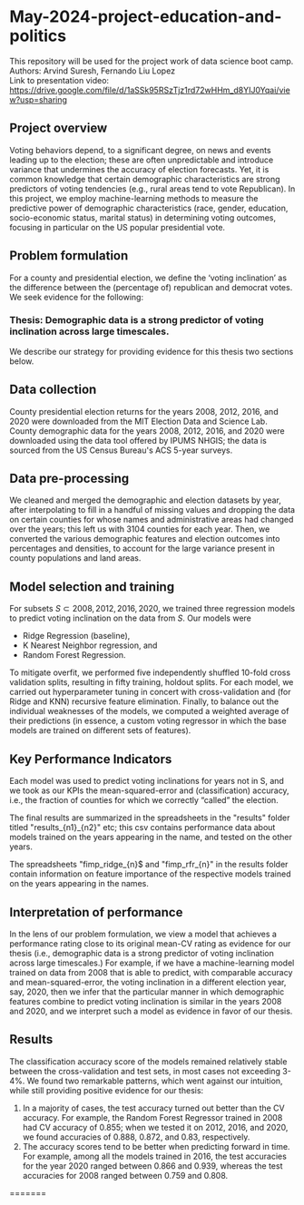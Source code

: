 
# May-2024-project-education-and-politics
This repository will be used for the project work of data science boot camp.
<br>
Authors: Arvind Suresh, Fernando Liu Lopez
<br>
Link to presentation video: https://drive.google.com/file/d/1aSSk95RSzTjz1rd72wHHm_d8YIJ0Yqai/view?usp=sharing

## Project overview
Voting behaviors depend, to a significant degree, on news and events leading up to the election; these are often unpredictable and introduce variance that undermines the accuracy of election forecasts. Yet, it is common knowledge that certain demographic characteristics are strong predictors of voting tendencies (e.g., rural areas tend to vote Republican). In this project, we employ machine-learning methods to measure the predictive power of demographic characteristics (race, gender, education, socio-economic status, marital status) in determining voting outcomes, focusing in particular on the US popular presidential vote. 

## Problem formulation
For a county and presidential election, we define the ‘voting inclination’ as the difference between the (percentage of) republican and democrat votes. We seek evidence for the following:

### Thesis: Demographic data is a strong predictor of voting inclination across large timescales.

We describe our strategy for providing evidence for this thesis two sections below.

## Data collection

County presidential election returns for the years 2008, 2012, 2016, and 2020 were downloaded from the MIT Election Data and Science Lab. County demographic data for the years 2008, 2012, 2016, and 2020 were downloaded using the data tool offered by IPUMS NHGIS; the data is sourced from the US Census Bureau's ACS 5-year surveys. 

## Data pre-processing

We cleaned and merged the demographic and election datasets by year, after interpolating to fill in a handful of missing values and dropping the data on certain counties for whose names and administrative areas had changed over the years; this left us with 3104 counties for each year. Then, we converted the various demographic features and election outcomes into percentages and densities, to account for the large variance present in county populations and land areas. 

## Model selection and training

For subsets $S \subset { 2008, 2012, 2016, 2020 }$, we trained three regression models to predict voting inclination on the data from $S$. Our models were 

- Ridge Regression (baseline), 
- K Nearest Neighbor regression, and 
- Random Forest Regression.
  
To mitigate overfit, we performed five independently shuffled 10-fold cross validation splits, resulting in fifty training, holdout splits. For each model, we carried out hyperparameter tuning in concert with cross-validation and (for Ridge and KNN) recursive feature elimination. Finally, to balance out the individual weaknesses of the models, we computed a weighted average of their predictions (in essence, a custom voting regressor in which the base models are trained on different sets of features). 

## Key Performance Indicators

Each model was used to predict voting inclinations for years not in S, and we took as our KPIs the mean-squared-error and (classification) accuracy, i.e., the fraction of counties for which we correctly “called” the election. 

The final results are summarized in the spreadsheets in the "results" folder titled "results_{n1}_{n2}" etc; this csv contains performance data about models trained on the years appearing in the name, and tested on the other years. 

The spreadsheets "fimp_ridge_{n}$ and "fimp_rfr_{n}" in the results folder contain information on feature importance of the respective models trained on the years appearing in the names. 

## Interpretation of performance

In the lens of our problem formulation, we view a model that achieves a performance rating close to its original mean-CV rating as evidence for our thesis (i.e., demographic data is a strong predictor of voting inclination across large timescales.) For example, if we have a machine-learning model trained on data from 2008 that is able to predict, with comparable accuracy and mean-squared-error, the voting inclination in a different election year, say, 2020, then we infer that the particular manner in which demographic features combine to predict voting inclination is similar in the years 2008 and 2020, and we interpret such a model as evidence in favor of our thesis. 

## Results

The classification accuracy score of the models remained relatively stable between the cross-validation and test sets, in most cases not exceeding 3-4%. We found two remarkable patterns, which went against our intuition, while still providing positive evidence for our thesis:
1. In a majority of cases, the test accuracy turned out better than the CV accuracy. For example, the Random Forest Regressor trained in 2008 had CV accuracy of 0.855; when we tested it on 2012, 2016, and 2020, we found accuracies of 0.888, 0.872, and 0.83, respectively. 
2. The accuracy scores tend to be better when predicting forward in time. For example, among all the models trained in 2016, the test accuracies for the year 2020 ranged between 0.866 and 0.939, whereas the test accuracies for 2008 ranged between 0.759 and 0.808. 

=======


